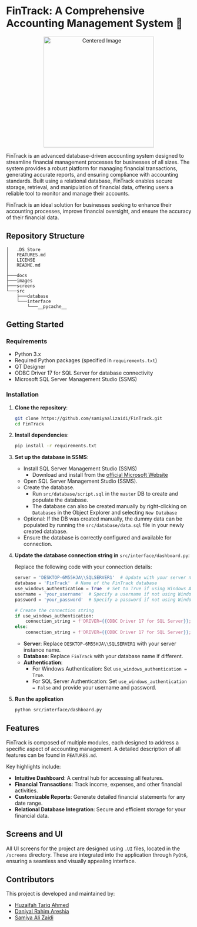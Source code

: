 # FinTrack: A Comprehensive Accounting Management System :money_with_wings:

<p align="center">
  <img src="https://github.com/samiyaalizaidi/FinTrack/blob/main/Images/Logo.png" alt="Centered Image" width="300">
</p>

FinTrack is an advanced database-driven accounting system designed to streamline financial management
processes for businesses of all sizes. The system provides a robust platform for managing financial
transactions, generating accurate reports, and ensuring compliance with accounting standards. Built using
a relational database, FinTrack enables secure storage, retrieval, and manipulation of financial data,
offering users a reliable tool to monitor and manage their accounts.

FinTrack is an ideal solution for businesses seeking to enhance their accounting processes, improve
financial oversight, and ensure the accuracy of their financial data.

## Repository Structure

```
│   .DS_Store
│   FEATURES.md
│   LICENSE
│   README.md
│
├───docs
├───images
├───screens
└───src
    ├───database
    └───interface
        └───__pycache__
```

## Getting Started

### Requirements
- Python 3.x
- Required Python packages (specified in `requirements.txt`)
- QT Designer
- ODBC Driver 17 for SQL Server for database connectivity
- Microsoft SQL Server Management Studio (SSMS)

### Installation

1. **Clone the repository**:
   ```bash
   git clone https://github.com/samiyaalizaidi/FinTrack.git
   cd FinTrack
   ```
2. **Install dependencies**:
   ```bash
   pip install -r requirements.txt
   ```
3. **Set up the database in SSMS**:
    - Install SQL Server Management Studio (SSMS)
      -  Download and install from the [official Microsoft Website](https://learn.microsoft.com/en-us/sql/ssms/download-sql-server-management-studio-ssms?view=sql-server-ver16)
    - Open SQL Server Management Studio (SSMS).
    - Create the database.
      - Run ``src/database/script.sql`` in the ``master`` DB to create and populate the database.
      - The database can also be created manually by right-clicking on ``Databases`` in the Object Explorer and selecting ``New Database``  
    - Optional: If the DB was created manually, the dummy data can be populated by running the ``src/database/data.sql`` file in your newly created database.
    - Ensure the database is correctly configured and available for connection.
  
4. **Update the database connection string in** ``src/interface/dashboard.py``:
    
      Replace the following code with your connection details:
    
      ```python
      server = 'DESKTOP-6M55HJA\\SQLSERVER1'  # Update with your server name
      database = 'FinTrack'  # Name of the FinTrack database
      use_windows_authentication = True  # Set to True if using Windows Authentication
      username = 'your_username'  # Specify a username if not using Windows Authentication
      password = 'your_password'  # Specify a password if not using Windows Authentication
      
      # Create the connection string
      if use_windows_authentication:
          connection_string = f'DRIVER={{ODBC Driver 17 for SQL Server}};SERVER={server};DATABASE={database};Trusted_Connection=yes;'
      else:
          connection_string = f'DRIVER={{ODBC Driver 17 for SQL Server}};SERVER={server};DATABASE={database};UID={username};PWD={password}'
      ```
    - **Server**: Replace ``DESKTOP-6M55HJA\\SQLSERVER1`` with your server instance name.
    - **Database**: Replace ``FinTrack`` with your database name if different.
    - **Authentication**:
        - For Windows Authentication: Set ``use_windows_authentication = True``.
        - For SQL Server Authentication: Set ``use_windows_authentication = False`` and provide your username and password.
      
5. **Run the application**
   ```bash
   python src/interface/dashboard.py
   ```

## Features
FinTrack is composed of multiple modules, each designed to address a specific aspect of accounting management. A detailed description of all features can be found in ``FEATURES.md``.

Key highlights include:

- **Intuitive Dashboard**: A central hub for accessing all features.
- **Financial Transactions**: Track income, expenses, and other financial activities.
- **Customizable Reports**: Generate detailed financial statements for any date range.
- **Relational Database Integration**: Secure and efficient storage for your financial data.
  
## Screens and UI
All UI screens for the project are designed using ``.UI`` files, located in the ``/screens`` directory. These are integrated into the application through ``PyQt6``, ensuring a seamless and visually appealing interface.

## Contributors
This project is developed and maintained by:
- [Huzaifah Tariq Ahmed](https://github.com/huzaifahtariqahmed)
- [Daniyal Rahim Areshia](https://github.com/Daniyal-R-A)
- [Samiya Ali Zaidi](https://github.com/samiyaalizaidi)
